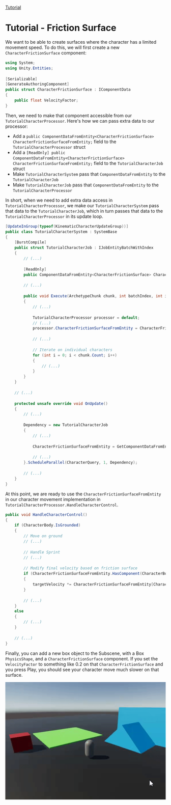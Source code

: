 
[Tutorial](../tutorial.md)

# Tutorial - Friction Surface

We want to be able to create surfaces where the character has a limited movement speed. To do this, we will first create a new `CharacterFrictionSurface` component:

```cs
using System;
using Unity.Entities;

[Serializable]
[GenerateAuthoringComponent]
public struct CharacterFrictionSurface : IComponentData
{
    public float VelocityFactor;
}
```

Then, we need to make that component accessible from our `TutorialCharacterProcessor`. Here's how we can pass extra data to our processor:
- Add a `public ComponentDataFromEntity<CharacterFrictionSurface> CharacterFrictionSurfaceFromEntity;` field to the `TutorialCharacterProcessor` struct
- Add a `[ReadOnly] public ComponentDataFromEntity<CharacterFrictionSurface> CharacterFrictionSurfaceFromEntity;` field to the `TutorialCharacterJob` struct
- Make `TutorialCharacterSystem` pass that `ComponentDataFromEntity` to the `TutorialCharacterJob`
- Make `TutorialCharacterJob` pass that `ComponentDataFromEntity` to the `TutorialCharacterProcessor`

In short, when we need to add extra data access in `TutorialCharacterProcessor`, we make our `TutorialCharacterSystem` pass that data to the `TutorialCharacterJob`, which in turn passes that data to the `TutorialCharacterProcessor` in its update loop.

```cs
[UpdateInGroup(typeof(KinematicCharacterUpdateGroup))]
public class TutorialCharacterSystem : SystemBase
{
    [BurstCompile]
    public struct TutorialCharacterJob : IJobEntityBatchWithIndex
    {
        // (...)

        [ReadOnly]
        public ComponentDataFromEntity<CharacterFrictionSurface> CharacterFrictionSurfaceFromEntity;

        // (...)

        public void Execute(ArchetypeChunk chunk, int batchIndex, int indexOfFirstEntityInQuery)
        {
            // (...)

            TutorialCharacterProcessor processor = default;
            // (...)
            processor.CharacterFrictionSurfaceFromEntity = CharacterFrictionSurfaceFromEntity;

            // (...)

            // Iterate on individual characters
            for (int i = 0; i < chunk.Count; i++)
            {
                // (...)
            }
        }
    }
    
    // (...)

    protected unsafe override void OnUpdate()
    {
        // (...)

        Dependency = new TutorialCharacterJob
        {
            // (...)

            CharacterFrictionSurfaceFromEntity = GetComponentDataFromEntity<CharacterFrictionSurface>(true),

            // (...)
        }.ScheduleParallel(CharacterQuery, 1, Dependency);

        // (...)
    }
}

```

At this point, we are ready to use the `CharacterFrictionSurfaceFromEntity` in our character movement implementation in `TutorialCharacterProcessor.HandleCharacterControl`. 

```cs
public void HandleCharacterControl()
{
    if (CharacterBody.IsGrounded)
    {
        // Move on ground
        // (...)

        // Handle Sprint
        // (...)

        // Modify final velocity based on friction surface
        if (CharacterFrictionSurfaceFromEntity.HasComponent(CharacterBody.GroundHit.Entity))
        {
            targetVelocity *= CharacterFrictionSurfaceFromEntity[CharacterBody.GroundHit.Entity].VelocityFactor;
        }

        // (...)
    }
    else
    {
        // (...)
    }
    
    // (...)
}
```

Finally, you can add a new box object to the Subscene, with a Box `PhysicsShape`, and a `CharacterFrictionSurface` component. If you set the `VelocityFactor` to something like 0.2 on that `CharacterFrictionSurface` and you press Play, you should see your character move much slower on that surface.

![](../Images/tutorial_friction_surface.gif)